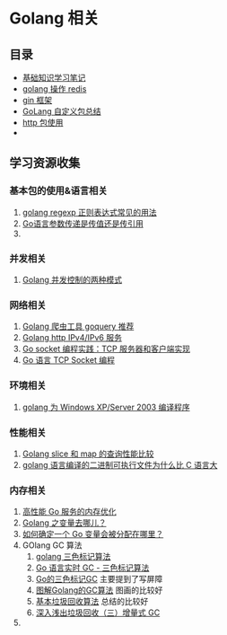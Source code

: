 # Golang 相关

## 目录

- [基础知识学习笔记](基础知识学习笔记。md)
- [golang 操作 redis](使用golang操作redis.md)
- [gin 框架](gin框架.md)
- [GoLang 自定义包总结](GoLang自定义包总结.md)
- [http 包使用](http包使用.md)
- 

## 学习资源收集

### 基本包的使用&语言相关

1. [golang regexp 正则表达式常见的用法](https://golangnote.com/topic/5.html)
2. [Go语言参数传递是传值还是传引用](https://www.flysnow.org/2018/02/24/golang-function-parameters-passed-by-value.html)
3. 

### 并发相关

1. [Golang 并发控制的两种模式](https://golangnote.com/topic/184.html)

### 网络相关

1. [Golang 爬虫工具 goquery 推荐](https://golangnote.com/topic/199.html)
2. [Golang http IPv4/IPv6 服务](https://golangnote.com/topic/256.html)
3. [Go socket 编程实践：TCP 服务器和客户端实现](https://colobu.com/2014/12/02/go-socket-programming-TCP/)
4. [Go 语言 TCP Socket 编程](https://tonybai.com/2015/11/17/tcp-programming-in-golang/)

### 环境相关

1. [golang 为 Windows XP/Server 2003 编译程序](https://golangnote.com/topic/202.html)

### 性能相关

1. [Golang slice 和 map 的查询性能比较](https://golangnote.com/topic/224.html)
2. [golang 语言编译的二进制可执行文件为什么比 C 语言大](https://www.cnxct.com/why-golang-elf-binary-file-is-large-than-c/)

### 内存相关

1. [高性能 Go 服务的内存优化](https://juejin.im/entry/5ca30b8d51882543b62c1d47)
2. [Golang 之变量去哪儿？](https://juejin.im/post/5c7920f3e51d457120759b77)
3. [如何确定一个 Go 变量会被分配在哪里？](http://russellluo.com/2019/07/how-to-confirm-where-a-go-variable-will-be-allocated.html)
4. GOlang GC 算法
   1. [golang 三色标记算法](http://idiotsky.top/2017/08/16/gc-three-color/)
   2. [Go 语言实时 GC - 三色标记算法](https://juejin.im/post/5c62d45ee51d457fa44f4404)
   3. [Go的三色标记GC](https://segmentfault.com/a/1190000012597428)  主要提到了写屏障
   4. [图解Golang的GC算法](https://i6448038.github.io/2019/03/04/golang-garbage-collector/) 图画的比较好
   5. [基本垃圾回收算法](https://github.com/tiancaiamao/go.blog/blob/master/content/gc.md) 总结的比较好
   6. [深入浅出垃圾回收（三）增量式 GC](https://liujiacai.net/blog/2018/08/04/incremental-gc/)
5. 